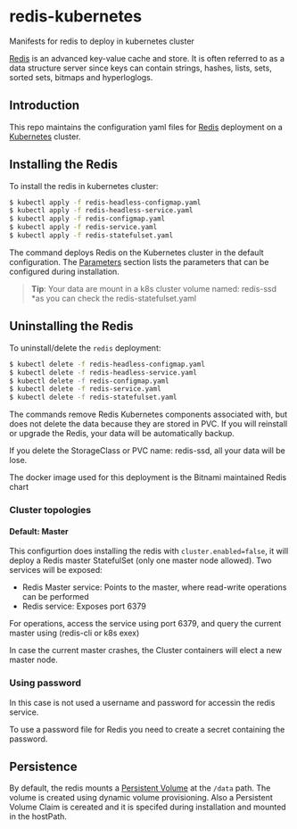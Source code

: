 # redis-kubernetes
Manifests for redis to deploy in kubernetes cluster

[Redis](http://redis.io/) is an advanced key-value cache and store. It is often referred to as a data structure server since keys can contain strings, hashes, lists, sets, sorted sets, bitmaps and hyperloglogs.

## Introduction

This repo maintains the configuration yaml files for [Redis](https://github.com/bitnami/bitnami-docker-redis) deployment on a [Kubernetes](http://kubernetes.io) cluster.

## Installing the Redis 

To install the redis in kubernetes cluster:

```bash
$ kubectl apply -f redis-headless-configmap.yaml
$ kubectl apply -f redis-headless-service.yaml
$ kubectl apply -f redis-configmap.yaml
$ kubectl apply -f redis-service.yaml
$ kubectl apply -f redis-statefulset.yaml
```

The command deploys Redis on the Kubernetes cluster in the default configuration. 
The [Parameters](#parameters) section lists the parameters that can be configured during installation.

> **Tip**: Your data are mount in a k8s cluster volume named: redis-ssd *as you can check the redis-statefulset.yaml

## Uninstalling the Redis

To uninstall/delete the `redis` deployment:

```bash
$ kubectl delete -f redis-headless-configmap.yaml
$ kubectl delete -f redis-headless-service.yaml
$ kubectl delete -f redis-configmap.yaml
$ kubectl delete -f redis-service.yaml
$ kubectl delete -f redis-statefulset.yaml
```

The commands remove Redis Kubernetes components associated with, but does not delete the data because they are stored in PVC.
If you will reinstall or upgrade the Redis, your data will be automatically backup.

If you delete the StorageClass or PVC name: redis-ssd, all your data will be lose.


The docker image used for this deployment is the Bitnami maintained Redis chart


### Cluster topologies

#### Default: Master

This configurtion does installing the redis with `cluster.enabled=false`, it will deploy a Redis master StatefulSet (only one master node allowed). Two services will be exposed:

   - Redis Master service: Points to the master, where read-write operations can be performed
   - Redis service: Exposes port 6379

For operations, access the service using port 6379, and query the current master using (redis-cli or k8s exex)

In case the current master crashes, the Cluster containers will elect a new master node.


### Using password
In this case is not used a username and password for accessin the redis service.

To use a password file for Redis you need to create a secret containing the password.


## Persistence

By default, the redis mounts a [Persistent Volume](http://kubernetes.io/docs/user-guide/persistent-volumes/) at the `/data` path. The volume is created using dynamic volume provisioning. 
Also a Persistent Volume Claim is cereated and it is specifed during installation and mounted in the hostPath.


